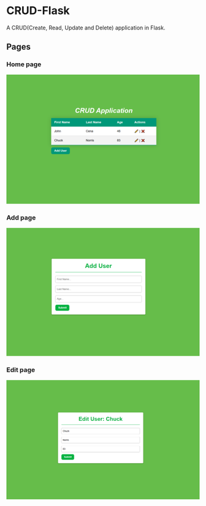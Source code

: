 # CRUD-Flask

A CRUD(Create, Read, Update and Delete) application in Flask.

## Pages

### Home page

<img src="/imgs/home.png">

### Add page

<img src="/imgs/add_user.png">

### Edit page

<img src="/imgs/edit_user.png">